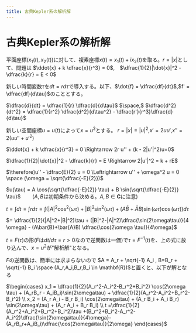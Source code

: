 ```yaml
---
title: 古典Kepler系の解析解
---
```

# 古典Kepler系の解析解

平面座標$(x_1(t),x_2(t))$に対して、複素座標$x(t) = x_1(t) + i x_2(t)$を取る。$r=|x|$として、問題は
$\ddot{x} + k \dfrac{x}{r^3} = 0$,　$\dfrac{1}{2}|\dot{x}|^2 - \dfrac{k}{r} = E < 0$

新しい時間変数$\tau$を$dt = r d\tau$で導入する。以下、$\dot{f} = \dfrac{df}{dt}$,$f' = \dfrac{df}{d\tau}$のこととする。

$\dfrac{d}{dt} = \dfrac{1}{r} \dfrac{d}{d\tau}$ $\space,$ $\dfrac{d^2}{dt^2} = \dfrac{1}{r^2} \dfrac{d^2}{d\tau^2} - \dfrac{r'}{r^3}\dfrac{d}{d\tau}$


新しい空間座標$u = u(t)$によって$x=u^2$とする。
$r = |x| = |u|^2$,$x' = 2u u'$,$x'' = 2(u u'' + u'^2)$

$\ddot{x} + k \dfrac{x}{r^3} = 0 \Rightarrow 2r u'' + (k - 2|u'|^2)u=0$

$\dfrac{1}{2}|\dot{x}|^2 - \dfrac{k}{r} = E  \Rightarrow 2|u'|^2 = k + rE$

$\therefore)u'' - \dfrac{E}{2} u = 0 \Leftrightarrow u'' + \omega^2 u = 0 \space (\omega = \sqrt{\dfrac{-E}{2}})$

$u(\tau) = A \cos(\sqrt{\dfrac{-E}{2}} \tau) + B \sin(\sqrt{\dfrac{-E}{2}} \tau)$ 　　($A,B$は初期条件から決める。$A,B \in \mathbf{C}$に注意)

$t = \displaystyle \int dt = \displaystyle\int r d\tau = \displaystyle \int \left(|A|^2 \cos^2(\omega \tau) + |B|^2 \sin^2(\omega \tau) +(A\bar{B}+\bar{A}B) \sin(\omega \tau)\cos(\omega \tau) \right) d \tau$

$= \dfrac{1}{2}(|A|^2+|B|^2)\tau + (|B|^2-|A|^2)\dfrac{\sin(2\omega\tau)}{4 \omega} - (A\bar{B}+\bar{A}B) \dfrac{\cos(2\omega \tau)}{4\omega}$　　　


$t=F(\tau)$の形($F$は$dt/d\tau = r >0$なので逆関数は一価)で$\tau = F^{-1}(t)$を、上の式に放り込んで、$x=u^2$が"解析解"となる。

$F$の逆関数は、簡単には求まらないので
$A = A_r + \sqrt{-1} A_i , B=B_r + \sqrt{-1} B_i \space (A_r,A_i,B_r,B_i \in \mathbf{R})$と置くと、以下が解となる

$\begin{cases} x_1 = \dfrac{1}{2}(A_r^2-A_i^2-B_r^2+B_i^2) \cos(2\omega \tau) + (A_rB_r - A_iB_i)\sin(2\omega\tau) + \dfrac{1}{2}(A_r^2-A_i^2+B_r^2-B_i^2) \\ x_2 = (A_r A_i - B_r B_i) \cos(2\omega\tau) + (A_r B_i + A_i B_r) \sin(2\omega\tau) + (A_r A_i + B_r B_i) \\ t =\dfrac{1}{2}(A_r^2+A_i^2+B_r^2+B_i^2)\tau +(B_r^2+B_i^2-A_r^2-A_i^2)\dfrac{\sin(2\omega\tau)}{4\omega}-(A_rB_r+A_iB_i)\dfrac{\cos(2\omega\tau)}{2\omega} \end{cases}$
